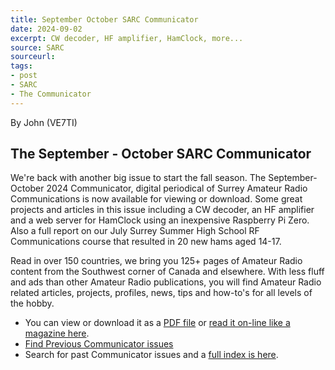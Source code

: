 ```yaml
---
title: September October SARC Communicator
date: 2024-09-02
excerpt: CW decoder, HF amplifier, HamClock, more...
source: SARC
sourceurl: 
tags:
- post
- SARC
- The Communicator
---
```

By John (VE7TI)

## The September - October SARC Communicator

We're back with another big issue to start the fall season. The September-October 2024 Communicator, digital periodical of Surrey Amateur Radio Communications is now available for viewing or download. Some great projects and articles in this issue including a CW decoder, an HF amplifier and a web server for HamClock using an inexpensive Raspberry Pi Zero. Also a full report on our July Surrey Summer High School  RF Communications course that resulted in 20 new hams aged 14-17.

Read in over 150 countries, we bring you 125+ pages of Amateur Radio content from the Southwest corner of Canada and elsewhere. With less fluff and ads than other Amateur Radio publications, you will find Amateur Radio related articles, projects, profiles, news, tips and how-to's for all levels of the hobby.

- You can view or download it as a [PDF file](https://ve7sar.blogspot.com/2024/08/were-back.html) or [read it on-line like a magazine here](https://tinyurl.com/SARC24Sep-Oct).
- [Find Previous Communicator issues](https://bit.ly/searchCommunicator)
- Search for past Communicator issues and a [full index is here](https://archive.org/details/sarc-communicator?tab=collection&query=The+Communicator&sin=TXT&sort=-date).